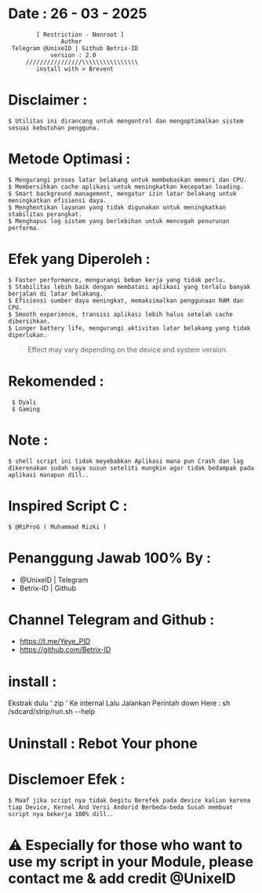 # Date : 26 - 03 - 2025          
            [ Restriction - Nonroot ]
                   Author 
     Telegram @UnixeID | Github Betrix-ID
                version : 2.0
         ////////////////\\\\\\\\\\\\\\\\
            install with > Brevent

# Disclaimer :
    $ Utilitas ini dirancang untuk mengontrol dan mengoptimalkan sistem sesuai kebutuhan pengguna.
    
# Metode Optimasi :
    $ Mengurangi proses latar belakang untuk membebaskan memori dan CPU.
    $ Membersihkan cache aplikasi untuk meningkatkan kecepatan loading.
    $ Smart background management, mengatur izin latar belakang untuk meningkatkan efisiensi daya.
    $ Menghentikan layanan yang tidak digunakan untuk meningkatkan stabilitas perangkat.
    $ Menghapus log sistem yang berlebihan untuk mencegah penurunan performa.

# Efek yang Diperoleh :
    $ Faster performance, mengurangi beban kerja yang tidak perlu.
    $ Stabilitas lebih baik dengan membatasi aplikasi yang terlalu banyak berjalan di latar belakang.
    $ Efisiensi sumber daya meningkat, memaksimalkan penggunaan RAM dan CPU.
    $ Smooth experience, transisi aplikasi lebih halus setelah cache dibersihkan.
    $ Longer battery life, mengurangi aktivitas latar belakang yang tidak diperlukan.
> Effect may vary depending on the device and system version.

# Rekomended :
     $ Dyali
     $ Gaming

# Note :
    $ shell script ini tidak meyebabkan Aplikasi mana pun Crash dan lag dikerenakan sudah saya susun seteliti mungkin agar tidak bedampak pada aplikasi manapun dill..
                        
# Inspired Script C :
    $ @RiProG ( Muhammad Rizki )

# Penanggung Jawab 100% By :
- @UnixeID | Telegram
- Betrix-ID   | Github

# Channel Telegram and Github :
- https://t.me/Yeye_PID
- https://github.com/Betrix-ID

# install :
Ekstrak dulu ' zip ' Ke internal
Lalu Jalankan Perintah down Here :
sh /sdcard/strip/run.sh --help

# Uninstall : Rebot Your phone

# Disclemoer Efek :
    $ Maaf jika script nya tidak begitu Berefek pada device kalian kerena tiap Device, Kernel And Versi Andorid Berbeda-beda Susah membuat script nya bekerja 100% dill..

# ⚠️ Especially for those who want to use my script in your Module, please contact me & add credit @UnixeID